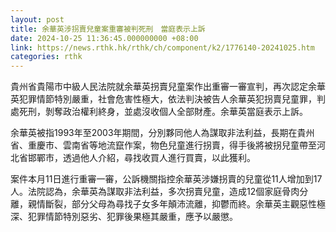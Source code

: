 ```yaml
---
layout: post
title: 余華英涉拐賣兒童案重審被判死刑　當庭表示上訴
date: 2024-10-25 11:36:45.000000000 +08:00
link: https://news.rthk.hk/rthk/ch/component/k2/1776140-20241025.htm
categories: rthk
---
```


貴州省貴陽市中級人民法院就余華英拐賣兒童案作出重審一審宣判，再次認定余華英犯罪情節特別嚴重，社會危害性極大，依法判決被告人余華英犯拐賣兒童罪，判處死刑，剝奪政治權利終身，並處沒收個人全部財產。余華英當庭表示上訴。

余華英被指1993年至2003年期間，分別夥同他人為謀取非法利益，長期在貴州省、重慶市、雲南省等地流竄作案，物色兒童進行拐賣，得手後將被拐兒童帶至河北省邯鄲市，透過他人介紹，尋找收買人進行買賣，以此獲利。

案件本月11日進行重審一審，公訴機關指控余華英涉嫌拐賣的兒童從11人增加到17人。法院認為，余華英為謀取非法利益，多次拐賣兒童，造成12個家庭骨肉分離，親情斷裂，部分父母為尋找子女多年顛沛流離，抑鬱而終。余華英主觀惡性極深、犯罪情節特別惡劣、犯罪後果極其嚴重，應予以嚴懲。
